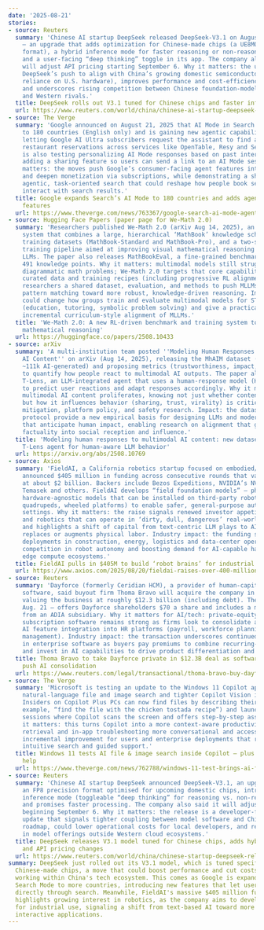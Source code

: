 ```yaml
---
date: '2025-08-21'
stories:
- source: Reuters
  summary: 'Chinese AI startup DeepSeek released DeepSeek‑V3.1 on August 21, 2025
    — an upgrade that adds optimization for Chinese-made chips (a UE8M0 FP8 precision
    format), a hybrid inference mode for faster reasoning or non-reasoning operation,
    and a user-facing “deep thinking” toggle in its app. The company also said it
    will adjust API pricing starting September 6. Why it matters: the update signals
    DeepSeek’s push to align with China’s growing domestic semiconductor stack (reducing
    reliance on U.S. hardware), improves performance and cost-efficiency for developers,
    and underscores rising competition between Chinese foundation‑model providers
    and Western rivals.'
  title: DeepSeek rolls out V3.1 tuned for Chinese chips and faster inference
  url: https://www.reuters.com/world/china/chinese-ai-startup-deepseek-releases-upgraded-model-with-domestic-chip-support-2025-08-21/
- source: The Verge
  summary: 'Google announced on August 21, 2025 that AI Mode in Search is expanding
    to 180 countries (English only) and is gaining new agentic capabilities — initially
    letting Google AI Ultra subscribers request the assistant to find and link to
    restaurant reservations across services like OpenTable, Resy and SeatGeek. Google
    is also testing personalizing AI Mode responses based on past interactions and
    adding a sharing feature so users can send a link to an AI Mode session. Why it
    matters: the moves push Google’s consumer-facing agent features into more markets
    and deepen monetization via subscriptions, while demonstrating a shift toward
    agentic, task‑oriented search that could reshape how people book services and
    interact with search results.'
  title: Google expands Search’s AI Mode to 180 countries and adds agentic booking
    features
  url: https://www.theverge.com/news/763367/google-search-ai-mode-agentic-restaurant-bookings
- source: Hugging Face Papers (paper page for We‑Math 2.0)
  summary: 'Researchers published We‑Math 2.0 (arXiv Aug 14, 2025), an end‑to‑end
    system that combines a large, hierarchical ‘MathBook’ knowledge schema, two curated
    training datasets (MathBook‑Standard and MathBook‑Pro), and a two‑stage reinforcement‑learning
    training pipeline aimed at improving visual mathematical reasoning in multimodal
    LLMs. The paper also releases MathBookEval, a fine‑grained benchmark covering
    491 knowledge points. Why it matters: multimodal models still struggle with multi‑step,
    diagrammatic math problems; We‑Math 2.0 targets that core capability with both
    curated data and training recipes (including progressive RL alignment), offering
    researchers a shared dataset, evaluation, and methods to push MLLMs beyond surface‑level
    pattern matching toward more robust, knowledge‑driven reasoning. Impact: this
    could change how groups train and evaluate multimodal models for STEM reasoning
    (education, tutoring, symbolic problem solving) and give a practical recipe for
    incremental curriculum‑style alignment of MLLMs.'
  title: 'We‑Math 2.0: A new RL‑driven benchmark and training system to boost multimodal
    mathematical reasoning'
  url: https://huggingface.co/papers/2508.10433
- source: arXiv
  summary: 'A multi‑institution team posted ''Modeling Human Responses to Multimodal
    AI Content'' on arXiv (Aug 14, 2025), releasing the MhAIM dataset (154,552 posts,
    ~111k AI‑generated) and proposing metrics (trustworthiness, impact, openness)
    to quantify how people react to multimodal AI outputs. The paper also introduces
    T‑Lens, an LLM‑integrated agent that uses a human‑response model (HR‑MCP protocol)
    to predict user reactions and adapt responses accordingly. Why it matters: as
    multimodal AI content proliferates, knowing not just whether content is AI‑generated
    but how it influences behavior (sharing, trust, virality) is critical for misinformation
    mitigation, platform policy, and safety research. Impact: the dataset and evaluation
    protocol provide a new empirical basis for designing LLMs and moderation tools
    that anticipate human impact, enabling research on alignment that goes beyond
    factuality into social reception and influence.'
  title: 'Modeling human responses to multimodal AI content: new dataset (MhAIM) and
    T‑Lens agent for human‑aware LLM behavior'
  url: https://arxiv.org/abs/2508.10769
- source: Axios
  summary: 'FieldAI, a California robotics startup focused on embodied/physical AI,
    announced $405 million in funding across consecutive rounds that values the company
    at about $2 billion. Backers include Bezos Expeditions, NVIDIA’s NVentures, Khosla,
    Temasek and others. FieldAI develops “field foundation models” — physics-aware,
    hardware‑agnostic models that can be installed on third‑party robots (humanoids,
    quadrupeds, wheeled platforms) to enable safer, general‑purpose autonomy in industrial
    settings. Why it matters: the raise signals renewed investor appetite for embodied‑AI
    and robotics that can operate in ‘dirty, dull, dangerous’ real‑world environments,
    and highlights a shift of capital from text‑centric LLM plays to AI that directly
    replaces or augments physical labor. Industry impact: the funding should accelerate
    deployments in construction, energy, logistics and data‑center operations, intensifying
    competition in robot autonomy and boosting demand for AI‑capable hardware and
    edge compute ecosystems.'
  title: FieldAI pulls in $405M to build ‘robot brains’ for industrial robots
  url: https://www.axios.com/2025/08/20/fieldai-raises-over-400-million-to-make-robot-brains
- source: Reuters
  summary: 'Dayforce (formerly Ceridian HCM), a provider of human‑capital management
    software, said buyout firm Thoma Bravo will acquire the company in a cash deal
    valuing the business at roughly $12.3 billion (including debt). The deal — announced
    Aug. 21 — offers Dayforce shareholders $70 a share and includes a minority investment
    from an ADIA subsidiary. Why it matters for AI/tech: private‑equity appetite for
    subscription software remains strong as firms look to consolidate and accelerate
    AI feature integration into HR platforms (payroll, workforce planning, talent
    management). Industry impact: the transaction underscores continued M&A activity
    in enterprise software as buyers pay premiums to combine recurring‑revenue platforms
    and invest in AI capabilities to drive product differentiation and margin expansion.'
  title: Thoma Bravo to take Dayforce private in $12.3B deal as software investors
    push AI consolidation
  url: https://www.reuters.com/legal/transactional/thoma-bravo-buy-dayforce-123-billion-deal-2025-08-21/
- source: The Verge
  summary: 'Microsoft is testing an update to the Windows 11 Copilot app that adds
    natural‑language file and image search and tighter Copilot Vision integration.
    Insiders on Copilot Plus PCs can now find files by describing their contents (for
    example, “find the file with the chicken tostada recipe”) and launch guided help
    sessions where Copilot scans the screen and offers step‑by‑step assistance. Why
    it matters: this turns Copilot into a more context‑aware productivity tool, making
    retrieval and in‑app troubleshooting more conversational and accessible — a meaningful
    incremental improvement for users and enterprise deployments that rely on fast,
    intuitive search and guided support.'
  title: Windows 11 tests AI file & image search inside Copilot — plus guided ‘Vision’
    help
  url: https://www.theverge.com/news/762788/windows-11-test-brings-ai-file-search-to-the-copilot-app
- source: Reuters
  summary: 'Chinese AI startup DeepSeek announced DeepSeek‑V3.1, an upgrade that supports
    an FP8 precision format optimised for upcoming domestic chips, introduces a hybrid
    inference mode (toggleable “deep thinking” for reasoning vs. non‑reasoning tasks),
    and promises faster processing. The company also said it will adjust API pricing
    beginning September 6. Why it matters: the release is a developer‑facing tool
    update that signals tighter coupling between model software and China’s semiconductor
    roadmap, could lower operational costs for local developers, and reflects competition
    in model offerings outside Western cloud ecosystems.'
  title: DeepSeek releases V3.1 model tuned for Chinese chips, adds hybrid inference
    and API pricing changes
  url: https://www.reuters.com/world/china/chinese-startup-deepseek-releases-upgraded-ai-model-2025-08-21/
summary: DeepSeek just rolled out its V3.1 model, which is tuned specifically for
  Chinese-made chips, a move that could boost performance and cut costs for developers
  working within China's tech ecosystem. This comes as Google is expanding its AI
  Search Mode to more countries, introducing new features that let users book reservations
  directly through search. Meanwhile, FieldAI's massive $405 million funding round
  highlights growing interest in robotics, as the company aims to develop “robot brains”
  for industrial use, signaling a shift from text-based AI toward more physically
  interactive applications.
---
```


<!-- Generated with AI web search 2025-08-21 13:44 UTC -->
